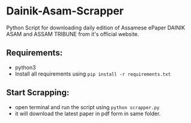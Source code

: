 # Dainik-Asam-Scrapper
Python Script for downloading daily edition of Assamese ePaper DAINIK ASAM and ASSAM TRIBUNE from it's official website.


## Requirements:
- python3
- Install all requirements using `pip install -r requirements.txt`

## Start Scrapping:
- open terminal and run the script using `python scrapper.py`
- it will download the latest paper in pdf form in same folder.
